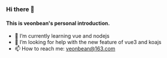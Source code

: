### Hi there 👋
#### This is veonbean's personal introduction.

- 🌱 I’m currently learning vue and nodejs
- 🤔 I’m looking for help with the new feature of vue3 and koajs
- 📫 How to reach me: veonbean@163.com

<!--
**veonbean/veonbean** is a ✨ _special_ ✨ repository because its `README.md` (this file) appears on your GitHub profile.

Here are some ideas to get you started:

- 🔭 I’m currently working on ...
- 🌱 I’m currently learning ...
- 👯 I’m looking to collaborate on ...
- 🤔 I’m looking for help with ...
- 💬 Ask me about ...
- 📫 How to reach me: ...
- 😄 Pronouns: ...
- ⚡ Fun fact: ...
-->
